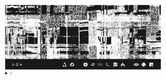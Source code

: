 <img src="./banner.png">
<details><summary> :: </summary>
<!--START_SECTION:waka-->

```
From: 09 August 2024 - To: 12 October 2024

Total Time: 434 hrs 9 mins

Python                     193 hrs 45 mins //////////---------------   41.00 %
JavaScript                 51 hrs 48 mins  ///----------------------   10.96 %
Other                      38 hrs 26 mins  //-----------------------   08.13 %
```

<!--END_SECTION:waka-->
</details>
